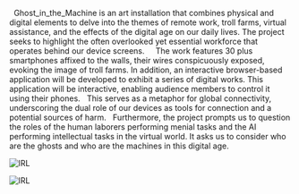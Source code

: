   Ghost_in_the_Machine is an art installation that combines physical and digital elements to delve into the themes of remote work, troll farms, virtual assistance, and the effects of the digital age on our daily lives. The project seeks to highlight the often overlooked yet essential workforce that operates behind our device screens.   
  The work features 30 plus smartphones affixed to the walls, their wires conspicuously exposed, evoking the image of troll farms. In addition, an interactive browser-based application will be developed to exhibit a series of digital works. This application will be interactive, enabling audience members to control it using their phones. 
  This serves as a metaphor for global connectivity, underscoring the dual role of our devices as tools for connection and a potential sources of harm.   Furthermore, the project prompts us to question the roles of the human laborers performing menial tasks and the AI performing intellectual tasks in the virtual world. It asks us to consider who are the ghosts and who are the machines in this digital age.

![IRL](https://archive.kolown.net/wp-content/uploads/2024/10/gitm_2024b.jpg)

![IRL](https://archive.kolown.net/wp-content/uploads/2024/10/gitm_2024.jpg)

